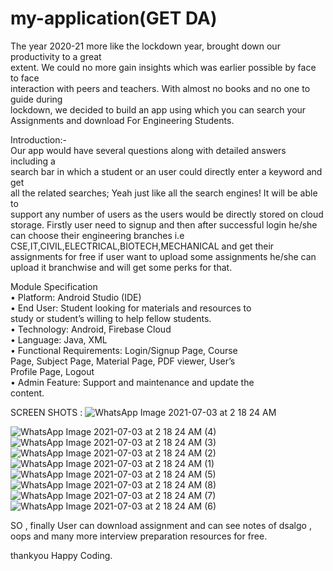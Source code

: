 # my-application(GET DA)
The year 2020-21 more like the lockdown year, brought down our productivity to a great  
extent. We could no more gain insights which was earlier possible by face to face  
interaction with peers and teachers. With almost no books and no one to guide during  
lockdown, we decided to build an app using which you can search your Assignments and download For Engineering Students. 


 
 Introduction:-  
Our app would have several questions along with detailed answers including a  
search bar in which a student or an user could directly enter a keyword and get  
all the related searches; Yeah just like all the search engines! It will be able to  
support any number of users as the users would be directly stored on cloud  
storage.
Firstly user need to signup and then after successful login he/she can choose their engineering branches i.e CSE,IT,CIVIL,ELECTRICAL,BIOTECH,MECHANICAL
and get their assignments for free 
if user want to upload some assignments he/she can upload it branchwise and will get some perks for that.


Module Specification  
• Platform: Android Studio (IDE)  
• End User: Student looking for materials and resources to  
study or student’s willing to help fellow students.   
• Technology: Android, Firebase Cloud  
• Language: Java, XML  
• Functional Requirements: Login/Signup Page, Course  
Page, Subject Page, Material Page, PDF viewer, User’s  
Profile Page, Logout  
• Admin Feature: Support and maintenance and update the  
content.   

SCREEN SHOTS :
![WhatsApp Image 2021-07-03 at 2 18 24 AM](https://user-images.githubusercontent.com/75107024/124349671-5493ef00-dba5-11eb-9c7d-9051b8da9ca5.jpeg)


![WhatsApp Image 2021-07-03 at 2 18 24 AM (4)](https://user-images.githubusercontent.com/75107024/124349818-09c6a700-dba6-11eb-8252-52f1a320e634.jpeg)
![WhatsApp Image 2021-07-03 at 2 18 24 AM (3)](https://user-images.githubusercontent.com/75107024/124349819-0a5f3d80-dba6-11eb-8ae4-94af2afd3801.jpeg)
![WhatsApp Image 2021-07-03 at 2 18 24 AM (2)](https://user-images.githubusercontent.com/75107024/124349820-0a5f3d80-dba6-11eb-8dee-6c3fdb028019.jpeg)
![WhatsApp Image 2021-07-03 at 2 18 24 AM (1)](https://user-images.githubusercontent.com/75107024/124349807-fadff480-dba5-11eb-8977-257c72b0f282.jpeg)
![WhatsApp Image 2021-07-03 at 2 18 24 AM (5)](https://user-images.githubusercontent.com/75107024/124349817-092e1080-dba6-11eb-9c97-3c025ce283ca.jpeg)
![WhatsApp Image 2021-07-03 at 2 18 24 AM (8)](https://user-images.githubusercontent.com/75107024/124349814-07644d00-dba6-11eb-8ae1-5a359cdcaf7b.jpeg)
![WhatsApp Image 2021-07-03 at 2 18 24 AM (7)](https://user-images.githubusercontent.com/75107024/124349815-08957a00-dba6-11eb-9642-ca5c7bb16d22.jpeg)
![WhatsApp Image 2021-07-03 at 2 18 24 AM (6)](https://user-images.githubusercontent.com/75107024/124349816-092e1080-dba6-11eb-95fe-a53d3a64612b.jpeg)



SO , finally User can download assignment and can see notes of dsalgo , oops and many more interview preparation resources for free.

thankyou
Happy Coding.
